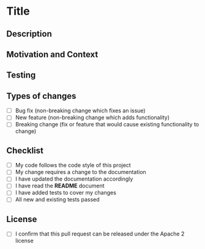 # Title

<!--- Provide a general summary of your changes in the Title above. -->

## Description

<!--- Describe your changes in detail. -->

## Motivation and Context

<!--- Why is this change required? What problem does it solve? -->
<!--- If it addresses an open [issue][issues], please link here. -->

## Testing

<!--- Please describe in detail how you tested your changes. -->
<!--- Include details of your testing environment, and the tests you ran to -->
<!--- see how your change affects other areas of the code, etc. -->

## Types of changes

<!--- What types of changes does your code introduce? Put an `x` in all the boxes that apply: -->

- [ ] Bug fix (non-breaking change which fixes an issue)
- [ ] New feature (non-breaking change which adds functionality)
- [ ] Breaking change (fix or feature that would cause existing functionality to change)

## Checklist

<!--- Go over all the following points, and put an `x` in all the boxes that apply. -->
<!--- If you're unsure about any of these, don't hesitate to ask. We're here to help! -->

- [ ] My code follows the code style of this project
- [ ] My change requires a change to the documentation
- [ ] I have updated the documentation accordingly
- [ ] I have read the **README** document
- [ ] I have added tests to cover my changes
- [ ] All new and existing tests passed

## License

<!--- Litexa is released under the [Apache License, Version 2.0][license], so any code you submit will be released under that license. -->
<!--- For substantial contributions, we may ask you to sign a [Contributor License Agreement (CLA)][cla]. -->
<!--- Put an `x` in the below box if you confirm that this request can be released under the Apache 2 license: -->
- [ ] I confirm that this pull request can be released under the Apache 2 license

[issues]: https://github.com/alexa-games/litexa/issues
[license]: https://www.apache.org/licenses/LICENSE-2.0
[cla]: http://en.wikipedia.org/wiki/Contributor_License_Agreement
